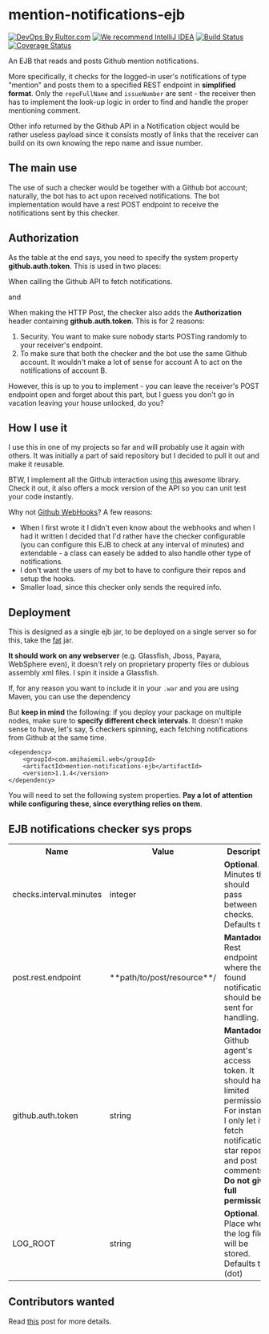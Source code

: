 # mention-notifications-ejb

[![DevOps By Rultor.com](http://www.rultor.com/b/opencharles/mention-notifications-ejb)](http://www.rultor.com/p/opencharles/mention-notifications-ejb)
[![We recommend IntelliJ IDEA](http://amihaiemil.github.io/images/intellij-idea-recommend.svg)](https://www.jetbrains.com/idea/)
[![Build Status](https://travis-ci.org/opencharles/mention-notifications-ejb.svg?branch=master)](https://travis-ci.org/opencharles/mention-notifications-ejb)
[![Coverage Status](https://coveralls.io/repos/github/opencharles/mention-notifications-ejb/badge.svg?branch=master)](https://coveralls.io/github/opencharles/mention-notifications-ejb?branch=master)

An EJB that reads and posts Github mention notifications.

More specifically, it checks for the logged-in user's notifications of type "mention" and posts them to a specified REST endpoint in **simplified format**. Only the ``repoFullName`` and ``issueNumber`` are sent - the receiver then has to implement the look-up logic in order to find and handle the proper mentioning comment. 

Other info returned by the Github API in a Notification object would be rather useless payload since it consists mostly of links that the receiver can build on its own knowing the repo name and issue number.

## The main use
The use of such a checker would be together with a Github bot account; naturally, the bot has to act upon received notifications. The bot implementation would have a rest POST endpoint to receive the notifications sent by this checker.

## Authorization
As the table at the end says, you need to specify the system property **github.auth.token**. This is used in two places:

When calling the Github API to fetch notifications.

and

When making the HTTP Post, the checker also adds the **Authorization** header containing **github.auth.token**. This is for 2 reasons:

1. Security. You want to make sure nobody starts POSTing randomly to your receiver's endpoint.
2. To make sure that both the checker and the bot use the same Github account. It wouldn't make a lot of sense for account A to act on the notifications of account B.

However, this is up to you to implement - you can leave the receiver's POST endpoint open and forget about this part, but I guess you don't go in vacation leaving your house unlocked, do you?

## How I use it
I use this in one of my projects so far and will probably use it again with others. It was initially a part of said repository but I decided to pull it out and make it reusable.

BTW, I implement all the Github interaction using [this](https://github.com/jcabi/jcabi-github/) awesome library. Check it out, it also offers a mock version of the API so you can unit test your code instantly.

Why not [Github WebHooks](https://developer.github.com/webhooks/)?
A few reasons:
- When I first wrote it I didn't even know about the webhooks and when I had it written I decided that I'd rather have the checker configurable (you can configure this EJB to check at any interval of minutes) and extendable - a class can easely be added to also handle other type of notifications.
- I don't want the users of my bot to have to configure their repos and setup the hooks.
- Smaller load, since this checker only sends the required info.

## Deployment
This is designed as a single ejb jar, to be deployed on a single server so for this, take the <a href="https://oss.sonatype.org/service/local/repositories/releases/content/com/amihaiemil/web/mention-notifications-ejb/1.1.4/mention-notifications-ejb-1.1.4-jar-with-dependencies.jar">fat</a>
jar.

**It should work on any webserver** (e.g. Glassfish, Jboss, Payara, WebSphere even), it doesn't rely on proprietary property files or dubious assembly xml files. I spin it inside a Glassfish.

If, for any reason you want to include it in your ``.war`` and you are using Maven, you can use the dependency

But **keep in mind** the following: if you deploy your package on multiple nodes, make sure to **specify different check intervals**. It doesn't make sense to have, let's say, 5 checkers spinning, each fetching notifications from Github at the same time.

```
<dependency>
    <groupId>com.amihaiemil.web</groupId>
    <artifactId>mention-notifications-ejb</artifactId>
    <version>1.1.4</version>
</dependency>
```

You will need to set the following system properties. **Pay a lot of attention while configuring these, since everything relies on them**.

## EJB notifications checker sys props
<table>
  <tr>
    <th>Name</th><th>Value</th><th>Description</th>
  </tr>
  <tr>
    <td>checks.interval.minutes</td>
    <td>integer</td>
    <td><b>Optional</b>. Minutes that should <br> pass between checks. Defaults to 2.</td>
  </tr>
  <tr>
    <td>post.rest.endpoint</td>
    <td>**path/to/post/resource**/</td>
    <td><b>Mantadory</b>. Rest endpoint <br>where the found notifications should be sent for handling.</td>
  </tr>
  <tr>
    <td>github.auth.token</td>
    <td>string</td>
    <td><b>Mantadory</b>. Github agent's access token. It should have limited permissions. For instance, I only let it fetch notifications, star repos and post comments. <b>Do not give full permissions!</b></td>
  </tr>
  <tr>
    <td>LOG_ROOT</td>
    <td>string</td>
    <td><b>Optional</b>. Place where the log files will be stored. Defaults to . (dot)</td>
  </tr>
</table>

## Contributors wanted
Read [this](http://www.amihaiemil.com/2016/12/30/becoming-a-contributor.html) post for more details.
